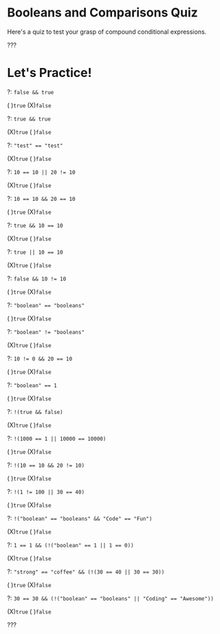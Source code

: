 # Booleans and Comparisons Quiz

Here's a quiz to test your grasp of compound conditional expressions.

???

# Let's Practice!

?: `false && true`

( )`true` (X)`false`

?: `true && true`

(X)`true` ( )`false`

?: `"test" == "test"`

(X)`true` ( )`false`

?: `10 == 10 || 20 != 10`

(X)`true` ( )`false`

?: `10 == 10 && 20 == 10`

( )`true` (X)`false`

?: `true && 10 == 10`

(X)`true` ( )`false`

?: `true || 10 == 10`

(X)`true` ( )`false`

?: `false && 10 != 10`

( )`true` (X)`false`

?: `"boolean" == "booleans"`

( )`true` (X)`false`

?: `"boolean" != "booleans"`

(X)`true` ( )`false`

?: `10 != 0 && 20 == 10`

( )`true` (X)`false`

?: `"boolean" == 1`

( )`true` (X)`false`

?: `!(true && false)`

(X)`true` ( )`false`

?: `!(1000 == 1 || 10000 == 10000)`

( )`true` (X)`false`

?: `!(10 == 10 && 20 != 10)`

( )`true` (X)`false`

?: `!(1 != 100 || 30 == 40)`

( )`true` (X)`false`

?: `!("boolean" == "booleans" && "Code" == "Fun")`

(X)`true` ( )`false`

?: `1 == 1 && (!("boolean" == 1 || 1 == 0))`

(X)`true` ( )`false`

?: `"strong" == "coffee" && (!(30 == 40 || 30 == 30))`

( )`true` (X)`false`

?: `30 == 30 && (!("boolean" == "booleans" || "Coding" == "Awesome"))`

(X)`true` ( )`false`

???

